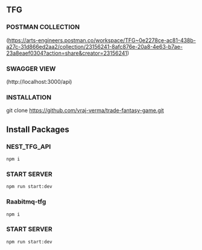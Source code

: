 ## TFG

### POSTMAN COLLECTION 
(https://arts-engineers.postman.co/workspace/TFG~0e2278ce-ac81-438b-a27c-31d866ed2aa2/collection/23156241-8afc876e-20a8-4e63-b7ae-23a8eaef0304?action=share&creator=23156241)

### SWAGGER VIEW
(http://localhost:3000/api)

### INSTALLATION

git clone https://github.com/vraj-verma/trade-fantasy-game.git

## Install Packages

### NEST_TFG_API
`npm i`

### START SERVER
`npm run start:dev`

### Raabitmq-tfg
`npm i`

### START SERVER
`npm run start:dev`
